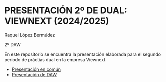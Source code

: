 # PRESENTACIÓN 2º DE DUAL: VIEWNEXT (2024/2025)
Raquel López Bermúdez

2º DAW

En este repositorio se encuentra la presentación elaborada para el segundo periodo de práctias dual en la empresa Viewnext.
* [Presentación en común](https://www.canva.com/design/DAGGWueICKo/9uRKHLr1GpxxjxtgNJSQkg/view?utm_content=DAGGWueICKo&utm_campaign=designshare&utm_medium=link&utm_source=editor)
* [Presentación de DAW](https://www.canva.com/design/DAGhOmuhX6E/zrjVL5ERb73SSET_rpnCwQ/view?utm_content=DAGhOmuhX6E&utm_campaign=designshare&utm_medium=link2&utm_source=uniquelinks&utlId=h6814ba4416)
